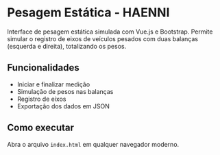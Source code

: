 # Pesagem Estática - HAENNI

Interface de pesagem estática simulada com Vue.js e Bootstrap. Permite simular o registro de eixos de veículos pesados com duas balanças (esquerda e direita), totalizando os pesos.

## Funcionalidades
- Iniciar e finalizar medição
- Simulação de pesos nas balanças
- Registro de eixos
- Exportação dos dados em JSON

## Como executar
Abra o arquivo `index.html` em qualquer navegador moderno.
